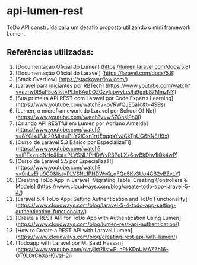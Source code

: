 # api-lumen-rest
ToDo API construída para um desafio proposto utilizando o mini framework Lumen. 

## Referências utilizadas:

1. [Documentação Oficial do Lumen] (https://lumen.laravel.com/docs/5.8)
2. [Documentação Oficial do Laravel] (https://laravel.com/docs/5.8)
3. [Stack Overflow] (https://stackoverflow.com/)
4. [Laravel para iniciantes por RBTech] (https://www.youtube.com/watch?v=azrw0l8uP5c&list=PLInBAd9OZCzylabwvLeJIa9gxbS7MmzNY)
5. [Sua primeira API REST com Laravel por Code Experts Learning] (https://www.youtube.com/watch?v=oVRWQJE5a1c&t=499s)
6. [Lumen, o microframework do Laravel por School Of Net] (https://www.youtube.com/watch?v=wSZGhslPh0I)
7. [Criando API RESTful em Lumen por Adriano Almeida] (https://www.youtube.com/watch?v=8YClxJFJc20&list=PLY2lGxn1rrtEgqgsYvJCkTpUG6KNEI19x)
8. [Curso de Laravel 5.3 Básico por EspecializaTI] (https://www.youtube.com/watch?v=iPTxznidNHo&list=PLVSNL1PHDWvR3PeLXz6nvBkDhv1IQk4wP)
9. [Curso de Laravel 5.5 por EspecializaTI] (https://www.youtube.com/watch?v=9nLzEiju9G0&list=PLVSNL1PHDWvQ_qFQd5Kv3Uo4CB2vBZvLY)
10. [Creating ToDo App in Laravel: Migrating Table, Creating Controllers & Models] (https://www.cloudways.com/blog/create-todo-app-laravel-5-4/)
11. [Laravel 5.4 ToDo App: Setting Authentication and ToDo Functionality] (https://www.cloudways.com/blog/laravel-5-4-todo-app-setting-authentication-functionality/)
12. [Create a REST API for ToDo App with Authentication Using Lumen] (https://www.cloudways.com/blog/lumen-rest-api-authentication/)
13. [How to Create a REST API with Laravel Lumen] (https://www.cloudways.com/blog/creating-rest-api-with-lumen/)
14. [Todoapp with Laravel por M. Saad Hassan] (https://www.youtube.com/playlist?list=PLhPkKDoUMAZZh16-OT9LOrCnXpH9VzH2i)